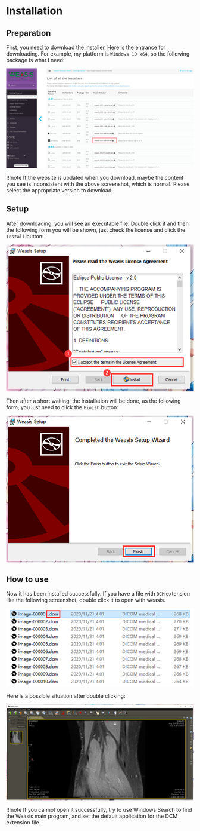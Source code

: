 # Installation

## Preparation

First, you need to download the installer. [Here](https://nroduit.github.io/en/getting-started/download) is the entrance for downloading. For example, my platform is `Windows 10 x64`, so the following package is what I need:

![Download Page](assets/Download-Page.png)

!!!note
    If the website is updated when you download, maybe the content you see is inconsistent with the above screenshot, which is normal. Please select the appropriate version to download.

## Setup

After downloading, you will see an executable file. Double click it and then the following form you will be shown, just check the license and click the `Install` button:

![Setup 1](assets/Setup-1.png)

Then after a short waiting, the installation will be done, as the following form, you just need to click the `Finish` button:

![Setup 2](assets/Setup-2.png)

## How to use

Now it has been installed successfully. If you have a file with `DCM` extension like the following screenshot, double click it to open with weasis.

![DCM](assets/Weasis-DCM.png)

Here is a possible situation after double clicking:

![Test](assets/Weasis-Test.png)

!!!note
    If you cannot open it successfully, try to use Windows Search to find the Weasis main program, and set the default application for the DCM extension file.

